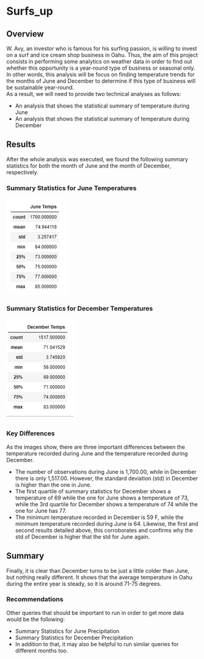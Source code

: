 # Surfs_up

## Overview
W. Avy, an investor who is famous for his surfing passion, is willing to invest on a surf and ice cream shop business in Oahu. Thus, the aim of this project consists in performing some analytics on weather data in order to find out whether this opportunity is a year-round type of business or seasonal only.  
In other words, this analysis will be focus on finding temperature trends for the months of June and December to determine if this type of business will be sustainable year-round.  
As a result, we will need to provide two technical analyses as follows:
-	An analysis that shows the statistical summary of temperature during June
-	An analysis that shows the statistical summary of temperature during December

## Results
After the whole analysis was executed, we found the following summary statistics for both the month of June and the month of December, respectively. 

### Summary Statistics for June Temperatures
![June Temps](https://github.com/rdonosob1/Surfs_up/blob/main/June%20Temps.png)

### Summary Statistics for December Temperatures
![December Temps](https://github.com/rdonosob1/Surfs_up/blob/main/December%20Temps.png)

### Key Differences 
As the images show, there are three important differences between the temperature recorded during June and the temperature recorded during December. 
-	The number of observations during June is 1,700.00, while in December there is only 1,517.00.
However, the standard deviation (std) in December is higher than the one in June. 
-	The first quartile of summary statistics for December shows a temperature of 69 while the one for June shows a temperature of 73, while the 3rd quartile for December shows a temperature of 74 while the one for June has 77.
-	The minimum temperature recorded in December is 59 F, while the minimum temperature recorded during June is 64. Likewise, the first and second results detailed above, this corroborates and confirms why the std of December is higher that the std for June again. 

## Summary
Finally, it is clear than December turns to be just a little colder than June, but nothing really different. It shows that the average temperature in Oahu during the entire year is steady, so it is around 71-75 degrees. 

### Recommendations
Other queries that should be important to run in order to get more data would be the following:
-	Summary Statistics for June Precipitation
-	Summary Statistics for December Precipitation 
-	In addition to that, it may also be helpful to run similar queries for different months too. 
